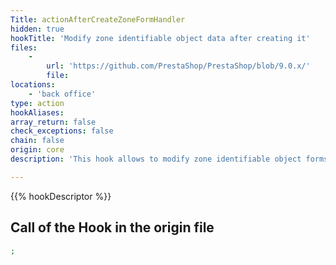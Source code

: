 ```yaml
---
Title: actionAfterCreateZoneFormHandler
hidden: true
hookTitle: 'Modify zone identifiable object data after creating it'
files:
    -
        url: 'https://github.com/PrestaShop/PrestaShop/blob/9.0.x/'
        file: 
locations:
    - 'back office'
type: action
hookAliases: 
array_return: false
check_exceptions: false
chain: false
origin: core
description: 'This hook allows to modify zone identifiable object forms data after it was created'

---
```


{{% hookDescriptor %}}

## Call of the Hook in the origin file

```php
;
```
